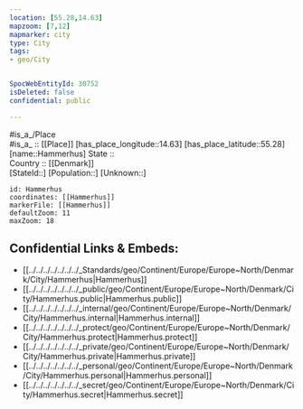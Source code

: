 ```yaml
---
location: [55.28,14.63] 
mapzoom: [7,12] 
mapmarker: city 
type: City
tags:
- geo/City


SpocWebEntityId: 30752
isDeleted: false
confidential: public

---
```

#is_a_/Place  
#is_a_ :: [[Place]] 
[has_place_longitude::14.63] 
[has_place_latitude::55.28] 
[name::Hammerhus] 
State ::  
Country :: [[Denmark]]  
[StateId::] 
[Population::] 
[Unknown::] 


```leaflet
id: Hammerhus
coordinates: [[Hammerhus]] 
markerFile: [[Hammerhus]] 
defaultZoom: 11 
maxZoom: 18
```


## Confidential Links & Embeds: 
- [[../../../../../../../_Standards/geo/Continent/Europe/Europe~North/Denmark/City/Hammerhus|Hammerhus]] 
- [[../../../../../../../_public/geo/Continent/Europe/Europe~North/Denmark/City/Hammerhus.public|Hammerhus.public]] 
- [[../../../../../../../_internal/geo/Continent/Europe/Europe~North/Denmark/City/Hammerhus.internal|Hammerhus.internal]] 
- [[../../../../../../../_protect/geo/Continent/Europe/Europe~North/Denmark/City/Hammerhus.protect|Hammerhus.protect]] 
- [[../../../../../../../_private/geo/Continent/Europe/Europe~North/Denmark/City/Hammerhus.private|Hammerhus.private]] 
- [[../../../../../../../_personal/geo/Continent/Europe/Europe~North/Denmark/City/Hammerhus.personal|Hammerhus.personal]] 
- [[../../../../../../../_secret/geo/Continent/Europe/Europe~North/Denmark/City/Hammerhus.secret|Hammerhus.secret]] 
